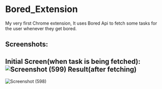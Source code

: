 # Bored_Extension
My very first Chrome extension, It uses Bored Api to fetch some tasks for the user whenever they get bored.
## Screenshots:

**Initial Screen(when task is being fetched):**
![Screenshot (599)](https://user-images.githubusercontent.com/70877885/142805844-df0be30c-9b81-4c84-a731-54dadbbca66e.png)
**Result(after fetching)**
---
![Screenshot (598)](https://user-images.githubusercontent.com/70877885/142805853-297cb667-874d-4184-9252-da76203cbdcc.png)
